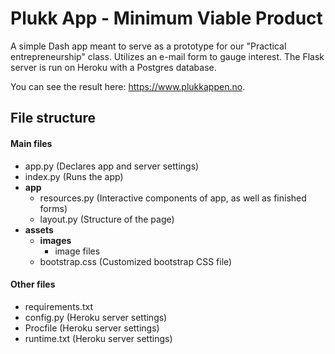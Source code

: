 Plukk App - Minimum Viable Product
=
A simple Dash app meant to serve as a prototype for our "Practical entrepreneurship" class. Utilizes an e-mail form to gauge interest.
The Flask server is run on Heroku with a Postgres database.

You can see the result here: https://www.plukkappen.no.

## File structure

#### Main files
- app.py (Declares app and server settings)
- index.py (Runs the app)
- __app__
    - resources.py (Interactive components of app, as well as finished forms)
    - layout.py (Structure of the page)
- __assets__
    - __images__
        - image files
    - bootstrap.css (Customized bootstrap CSS file)

#### Other files
- requirements.txt
- config.py (Heroku server settings)
- Procfile (Heroku server settings)
- runtime.txt (Heroku server settings)



